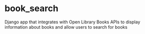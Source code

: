 # book_search
 Django app that integrates with Open Library Books APIs to display information about books and allow users to search for books
